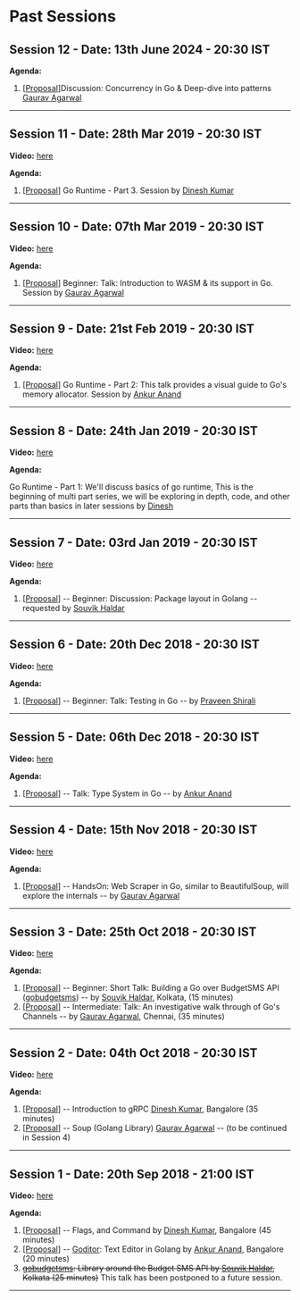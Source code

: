 # Past Sessions

## Session 12 - Date: 13th June 2024 - 20:30 IST

**Agenda:**

1. \[[Proposal](https://github.com/golangindia/StudyGroup/issues/22)\]Discussion: Concurrency in Go & Deep-dive into patterns [Gaurav Agarwal](https://github.com/algogrit)

---

## Session 11 - Date: 28th Mar 2019 - 20:30 IST

**Video:** [here](https://youtu.be/w9a_SK4NRbA)

**Agenda:**

1. \[[Proposal](https://github.com/golangindia/StudyGroup/issues/20)\] Go Runtime - Part 3. Session by [Dinesh Kumar](https://github.com/devdinu)

---

## Session 10 - Date: 07th Mar 2019 - 20:30 IST

**Video:** [here](https://youtu.be/hVeGlxAooIU)

**Agenda:**

1. \[[Proposal](https://github.com/golangindia/StudyGroup/issues/19)\] Beginner: Talk: Introduction to WASM & its support in Go.  Session by [Gaurav Agarwal](https://algogrit.com)

---

## Session 9 - Date: 21st Feb 2019 - 20:30 IST

**Video:** [here](https://youtu.be/rRZy7ow6hcs)

**Agenda:**

1. \[[Proposal](https://github.com/golangindia/StudyGroup/issues/18)\] Go Runtime - Part 2: This talk provides a visual guide to Go's memory allocator. Session by [Ankur Anand](https://ankuranand.com)

---

## Session 8 - Date: 24th Jan 2019 - 20:30 IST

**Video:** [here](https://youtu.be/l1NnIAWUWoY)

**Agenda:**

Go Runtime - Part 1: We'll discuss basics of go runtime, This is the beginning of multi part series, we will be exploring in depth, code, and other parts than basics in later sessions by [Dinesh](https://github.com/devdinu)

---

## Session 7 - Date: 03rd Jan 2019 - 20:30 IST

**Video:** [here](https://www.youtube.com/watch?v=QZtOt9HwsSs)

**Agenda:**

1. \[[Proposal](https://github.com/golangindia/StudyGroup/issues/16)\] -- Beginner: Discussion: Package layout in Golang -- requested by [Souvik Haldar](https://github.com/souvikhaldar)

---

## Session 6 - Date: 20th Dec 2018 - 20:30 IST

**Video:** [here](https://www.youtube.com/watch?v=5VlvRkCjOrc)

**Agenda:**

1. \[[Proposal](https://github.com/golangindia/StudyGroup/issues/15)\] -- Beginner: Talk: Testing in Go -- by [Praveen Shirali](https://github.com/pshirali)

---

## Session 5 - Date: 06th Dec 2018 - 20:30 IST

**Video:** [here](https://www.youtube.com/watch?v=CHKrJyMf36c)

**Agenda:**

1. \[[Proposal](https://github.com/golangindia/StudyGroup/issues/14)\] -- Talk: Type System in Go -- by [Ankur Anand](https://github.com/ankur-anand)

---

## Session 4 - Date: 15th Nov 2018 - 20:30 IST

**Video:** [here](https://www.youtube.com/watch?v=k2FLlrcvRY0)

**Agenda:**

1. \[[Proposal](https://github.com/golangindia/StudyGroup/issues/11)\] -- HandsOn: Web Scraper in Go, similar to BeautifulSoup, will explore the internals -- by [Gaurav Agarwal](https://github.com/algogrit)

---

## Session 3 - Date: 25th Oct 2018 - 20:30 IST

**Video:** [here](https://www.youtube.com/watch?v=jBvA3Q2zkHI)

**Agenda:**

1. \[[Proposal](https://github.com/golangindia/StudyGroup/issues/12)\] -- Beginner: Short Talk: Building a Go over BudgetSMS API ([gobudgetsms](https://github.com/souvikhaldar/gobudgetsms)) -- by [Souvik Haldar](https://github.com/souvikhaldar), Kolkata, (15 minutes)
2. \[[Proposal](https://github.com/golangindia/StudyGroup/issues/13)\] -- Intermediate: Talk: An investigative walk through of Go's Channels -- by [Gaurav Agarwal](https://github.com/algogrit), Chennai, (35 minutes)

---

## Session 2 - Date: 04th Oct 2018 - 20:30 IST

**Video:** [here](https://www.youtube.com/watch?v=agQSAmZrKqo)

**Agenda:**

1. \[[Proposal](https://github.com/golangindia/StudyGroup/issues/9)\] -- Introduction to gRPC [Dinesh Kumar](https://github.com/devdinu), Bangalore (35 minutes)
2. \[[Proposal](https://github.com/golangindia/StudyGroup/issues/11)\] -- Soup (Golang Library) [Gaurav Agarwal](https://github.com/algogrit) -- (to be continued in Session 4)

---

## Session 1 - Date: 20th Sep 2018 - 21:00 IST

**Video:** [here](https://www.youtube.com/watch?v=v9UpXthxrRY)

**Agenda:**

1. \[[Proposal](https://github.com/golangindia/StudyGroup/issues/7)\] -- Flags, and Command by [Dinesh Kumar](https://github.com/devdinu), Bangalore (45 minutes)
1. \[[Proposal](https://github.com/golangindia/StudyGroup/issues/6)\] -- [Goditor](https://github.com/ankur-anand/goditor): Text Editor in Golang by [Ankur Anand](https://github.com/ankur-anand), Bangalore (20 minutes)
1. ~~[gobudgetsms](https://github.com/souvikhaldar/gobudgetsms): Library around the Budget SMS API by [Souvik Haldar](https://github.com/souvikhaldar), Kolkata (25 minutes)~~ This talk has been postponed to a future session.

---

